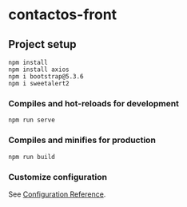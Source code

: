 # contactos-front

## Project setup
```
npm install
npm install axios
npm i bootstrap@5.3.6
npm i sweetalert2
```

### Compiles and hot-reloads for development
```
npm run serve
```

### Compiles and minifies for production
```
npm run build
```

### Customize configuration
See [Configuration Reference](https://cli.vuejs.org/config/).
